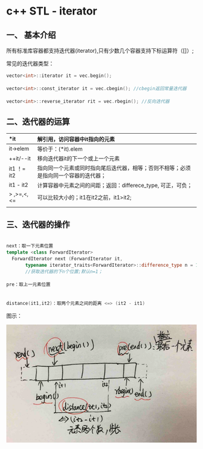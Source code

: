 # c++ STL - iterator

## 一、 基本介绍

所有标准库容器都支持迭代器\(iterator\),只有少数几个容器支持下标运算符（\[\]）;

常见的迭代器类型：

```c++
vector<int>::iterator it = vec.begin();

vector<int>::const_iterator it = vec.cbegin(); //cbegin返回常量迭代器

vector<int>::reverse_iterator rit = vec.rbegin(); //反向迭代器
```

## 二、迭代器的运算

| \*it | 解引用，访问容器中it指向的元素 |
| :--- | :--- |
| it-&gt;elem | 等价于：\(\*it\).elem |
| ++it/--it | 移向迭代器it的下一个或上一个元素 |
| it1 ！= it2 | 指向同一个元素或同时指向尾后迭代器，相等；否则不相等；必须是指向同一个容器的迭代器； |
| it1 - it2 | 计算容器中元素之间的间距；返回：differece\_type, 可正，可负； |
| &gt; ,&gt;=,&lt;,&lt;= | 可以比较大小的；it1在it2之前，it1&gt;it2; |
|  |  |




## 三、迭代器的操作

```c++

next：取一下元素位置
template <class ForwardIterator>
  ForwardIterator next (ForwardIterator it,
       typename iterator_traits<ForwardIterator>::difference_type n = 1);
       //获取迭代器的下n个位置;默认n=1；

pre：取上一元素位置


distance(it1,it2)：取两个元素之间的距离 <=> (it2 - it1)

```

图示：

![](/assets/3_1.png)